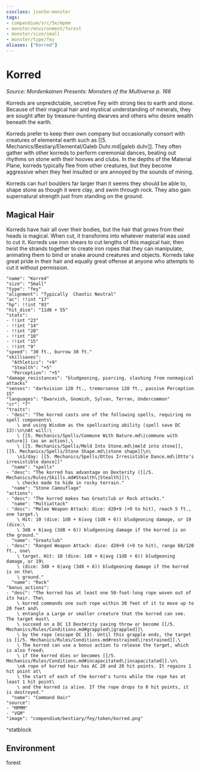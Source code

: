 ```yaml
---
cssclass: json5e-monster
tags:
- compendium/src/5e/mpmm
- monster/environment/forest
- monster/size/small
- monster/type/fey
aliases: ["Korred"]
---
```

# Korred
*Source: Mordenkainen Presents: Monsters of the Multiverse p. 166*  

Korreds are unpredictable, secretive Fey with strong ties to earth and stone. Because of their magical hair and mystical understanding of minerals, they are sought after by treasure-hunting dwarves and others who desire wealth beneath the earth.

Korreds prefer to keep their own company but occasionally consort with creatures of elemental earth such as [[5. Mechanics/Bestiary/Elemental/Galeb Duhr.md\|galeb duhr]]. They often gather with other korreds to perform ceremonial dances, beating out rhythms on stone with their hooves and clubs. In the depths of the Material Plane, korreds typically flee from other creatures, but they become aggressive when they feel insulted or are annoyed by the sounds of mining.

Korreds can hurl boulders far larger than it seems they should be able to, shape stone as though it were clay, and swim through rock. They also gain supernatural strength just from standing on the ground.

## Magical Hair

Korreds have hair all over their bodies, but the hair that grows from their heads is magical. When cut, it transforms into whatever material was used to cut it. Korreds use iron shears to cut lengths of this magical hair, then twist the strands together to create iron ropes that they can manipulate, animating them to bind or snake around creatures and objects. Korreds take great pride in their hair and equally great offense at anyone who attempts to cut it without permission.

```statblock
"name": "Korred"
"size": "Small"
"type": "fey"
"alignment": "Typically  Chaotic Neutral"
"ac": !!int "17"
"hp": !!int "93"
"hit_dice": "11d6 + 55"
"stats":
- !!int "23"
- !!int "14"
- !!int "20"
- !!int "10"
- !!int "15"
- !!int "9"
"speed": "30 ft., burrow 30 ft."
"skillsaves":
  "Athletics": "+9"
  "Stealth": "+5"
  "Perception": "+5"
"damage_resistances": "bludgeoning, piercing, slashing from nonmagical attacks"
"senses": "darkvision 120 ft., tremorsense 120 ft., passive Perception 15"
"languages": "Dwarvish, Gnomish, Sylvan, Terran, Undercommon"
"cr": "7"
"traits":
- "desc": "The korred casts one of the following spells, requiring no spell components\
    \ and using Wisdom as the spellcasting ability (spell save DC 13):\n\nAt will:\
    \ [[5. Mechanics/Spells/Commune With Nature.md\|commune with nature]] (as an action),\
    \ [[5. Mechanics/Spells/Meld Into Stone.md\|meld into stone]], [[5. Mechanics/Spells/Stone Shape.md\|stone shape]]\n\
    \n1/day: [[5. Mechanics/Spells/Ottos Irresistible Dance.md\|Otto's irresistible dance]]"
  "name": "spells"
- "desc": "The korred has advantage on Dexterity ([[/5. Mechanics/Rules/Skills.md#Stealth\|Stealth]])\
    \ checks made to hide in rocky terrain."
  "name": "Stone Camouflage"
"actions":
- "desc": "The korred makes two Greatclub or Rock attacks."
  "name": "Multiattack"
- "desc": "Melee Weapon Attack: dice: d20+9 (+9 to hit), reach 5 ft., one target.\
    \ Hit: 10 (dice: 1d8 + 6|avg (1d8 + 6)) bludgeoning damage, or 19 (dice:\
    \ 3d8 + 6|avg (3d8 + 6)) bludgeoning damage if the korred is on the ground."
  "name": "Greatclub"
- "desc": "Ranged Weapon Attack: dice: d20+9 (+9 to hit), range 60/120 ft., one\
    \ target. Hit: 10 (dice: 1d8 + 6|avg (1d8 + 6)) bludgeoning damage, or 19\
    \ (dice: 3d8 + 6|avg (3d8 + 6)) bludgeoning damage if the korred is on the\
    \ ground."
  "name": "Rock"
"bonus_actions":
- "desc": "The korred has at least one 50-foot-long rope woven out of its hair. The\
    \ korred commands one such rope within 30 feet of it to move up to 20 feet and\
    \ entangle a Large or smaller creature that the korred can see. The target must\
    \ succeed on a DC 13 Dexterity saving throw or become [[/5. Mechanics/Rules/Conditions.md#grappled\|grappled]]\
    \ by the rope (escape DC 13). Until this grapple ends, the target is [[/5. Mechanics/Rules/Conditions.md#restrained\|restrained]].\
    \ The korred can use a bonus action to release the target, which is also freed\
    \ if the korred dies or becomes [[/5. Mechanics/Rules/Conditions.md#incapacitated\|incapacitated]].\n\
    \nA rope of korred hair has AC 20 and 20 hit points. It regains 1 hit point at\
    \ the start of each of the korred's turns while the rope has at least 1 hit point\
    \ and the korred is alive. If the rope drops to 0 hit points, it is destroyed."
  "name": "Command Hair"
"source":
- "MPMM"
- "VGM"
"image": "compendium/bestiary/fey/token/korred.png"
```
^statblock

## Environment

forest